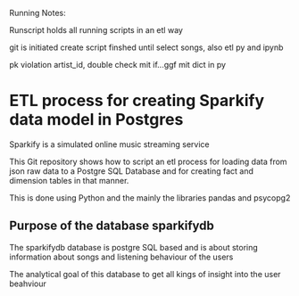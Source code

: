 Running Notes:

Runscript holds all running scripts in an etl way

git is initiated
create script finshed until select songs, also etl py and ipynb

pk violation artist_id, double check mit if...ggf mit dict in py

<h1>ETL process for creating Sparkify data model in Postgres</h1>

<p> Sparkify is a simulated online music streaming service </p>

<p>This Git repository shows how to script an etl process for loading data from json raw data to a Postgre SQL Database and for creating fact and dimension tables in that manner.</p>

<p>This is done using Python and the mainly the libraries pandas and psycopg2</p>


<h2>Purpose of the database sparkifydb</h2>
<p> The sparkifydb database is postgre SQL based and is about storing information about songs and listening behaviour of the users </p>
<p> The analytical goal of this database to get all kings of insight into the user beahviour </p>

